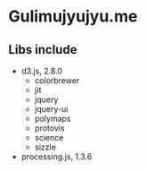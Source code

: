 Gulimujyujyu.me
===============

Libs include
-----------

- d3.js, 2.8.0
  - colorbrewer
  - jit
  - jquery
  - jquery-ui
  - polymaps
  - protovis
  - science
  - sizzle
- processing.js, 1.3.6